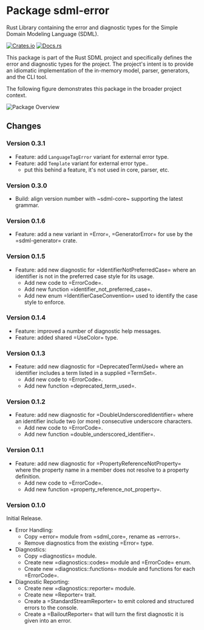 # Package sdml-error

Rust Library containing the error and diagnostic types for the Simple Domain Modeling Language (SDML).

[![Crates.io](https://img.shields.io/crates/v/sdml_error.svg)](https://crates.io/crates/sdml_error)
[![Docs.rs](https://img.shields.io/docsrs/sdml-error.svg)](https://docs.rs/sdml_error)

This package is part of the Rust SDML project and specifically defines the error and diagnostic types for the project.
The project's intent is to provide an idiomatic implementation of the in-memory model, parser, generators, and the CLI tool.

The following figure demonstrates this package in the broader project context.

![Package Overview](https://raw.githubusercontent.com/sdm-lang/rust-sdml/refs/heads/main/doc/overview.png)

## Changes

### Version 0.3.1

- Feature: add `LanguageTagError` variant for external error type.
- Feature: add `Template` variant for external error type..
  - put this behind a feature, it's not used in core, parser, etc.

### Version 0.3.0

- Build: align version number with ~sdml-core~ supporting the latest grammar.

### Version 0.1.6

- Feature: add a new variant in =Error=, =GeneratorError= for use by the =sdml-generator= crate.

### Version 0.1.5

- Feature: add new diagnostic for =IdentifierNotPreferredCase= where an identifier is not in the preferred case style for
  its usage.
  - Add new code to =ErrorCode=.
  - Add new function =identifier_not_preferred_case=.
  - Add new enum =IdentifierCaseConvention= used to identify the case style to enforce.

### Version 0.1.4

- Feature: improved a number of diagnostic help messages.
- Feature: added shared =UseColor= type.

### Version 0.1.3

- Feature: add new diagnostic for =DeprecatedTermUsed= where an identifier includes a term listed in a supplied =TermSet=.
  - Add new code to =ErrorCode=.
  - Add new function =deprecated_term_used=.

### Version 0.1.2

- Feature: add new diagnostic for =DoubleUnderscoredIdentifier= where an identifier include two (or more) consecutive
  underscore characters.
  - Add new code to =ErrorCode=.
  - Add new function =double_underscored_identifier=.

### Version 0.1.1

- Feature: add new diagnostic for =PropertyReferenceNotProperty= where the property name in a member does not resolve to a
  property definition.
  - Add new code to =ErrorCode=.
  - Add new function =property_reference_not_property=.

### Version 0.1.0

Initial Release.

- Error Handling:
  - Copy =error= module from =sdml_core=, rename as =errors=.
  - Remove diagnostics from the existing =Error= type.
- Diagnostics:
  - Copy =diagnostics= module.
  - Create new =diagnostics::codes= module and =ErrorCode= enum.
  - Create new =diagnostics::functions= module and functions for each =ErrorCode=.
- Diagnostic Reporting:
  - Create new =diagnostics::reporter= module.
  - Create new =Reporter= trait.
  - Create a =StandardStreamReporter= to emit colored and structured errors to the console.
  - Create a =BailoutReporter= that will turn the first diagnostic it is given into an error.
